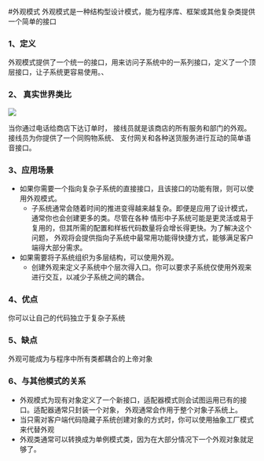 #外观模式
外观模式是一种结构型设计模式，能为程序库、框架或其他复杂类提供一个简单的接口
### 1、定义
外观模式提供了一个统一的接口，用来访问子系统中的一系列接口，定义了一个顶层接口，让子系统更容易使用。、
### 2、 真实世界类比
![](https://refactoringguru.cn/images/patterns/diagrams/facade/live-example-zh.png)

当你通过电话给商店下达订单时， 接线员就是该商店的所有服务和部门的外观。 
接线员为你提供了一个同购物系统、 支付网关和各种送货服务进行互动的简单语音接口。
### 3、应用场景
- 如果你需要一个指向复杂子系统的直接接口，且该接口的功能有限，则可以使用外观模式。
    + 子系统通常会随着时间的推进变得越来越复杂。即便是应用了设计模式，通常你也会创建更多的类。尽管在各种
    情形中子系统可能是更灵活或易于复用的，但其所需的配置和样板代码数量将会增长得更快。为了解决这个问题，
    外观将会提供指向子系统中最常用功能得快捷方式，能够满足客户端得大部分需求。
- 如果需要将子系统组织为多层结构，可以使用外观。
    + 创建外观来定义子系统中个层次得入口。你可以要求子系统仅使用外观来进行交互，以减少子系统之间的耦合。
### 4、优点
你可以让自己的代码独立于复杂子系统
### 5、缺点
外观可能成为与程序中所有类都耦合的上帝对象
### 6、与其他模式的关系
- 外观模式为现有对象定义了一个新接口，适配器模式则会试图运用已有的接口。适配器通常只封装一个对象，
外观通常会作用于整个对象子系统上。
- 当只需对客户端代码隐藏子系统创建对象的方式时，你可以使用抽象工厂模式来代替外观
- 外观类通常可以转换成为单例模式类，因为在大部分情况下一个外观对象就足够了。

   